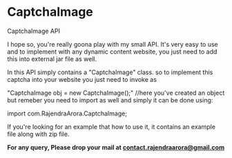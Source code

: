 CaptchaImage
============

CaptchaImage API

I hope so, you're really goona play with my small API. It's very easy to use and to implement with any dynamic content website, you just need to add this into external jar file as well.

In this API simply contains a "CaptchaImage" class. so to implement this captcha into your website you just need to invoke as

"CaptchaImage obj = new CaptchaImage();" //here you've created an object but remeber you need to import as well and simply it can be done using:

import com.RajendraArora.CaptchaImage;

If you're looking for an example that how to use it, it contains an example file along with zip file.

**For any query, Please drop your mail at contact.rajendraarora@gmail.com**
